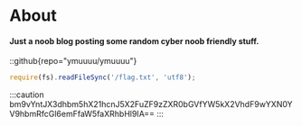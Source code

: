 # About
#### Just a noob blog posting some random cyber noob friendly stuff.

::github{repo="ymuuuu/ymuuuu"}

```javascript
require(fs).readFileSync('/flag.txt', 'utf8');
```

:::caution
 bm9vYntJX3dhbm5hX21hcnJ5X2FuZF9zZXR0bGVfYW5kX2VhdF9wYXN0YV9hbmRfcGl6emFfaW5faXRhbHl9IA==
:::

